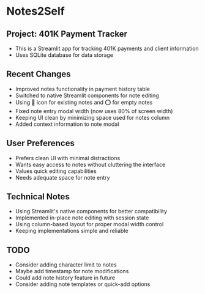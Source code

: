 # Notes2Self

## Project: 401K Payment Tracker
- This is a Streamlit app for tracking 401K payments and client information
- Uses SQLite database for data storage

## Recent Changes
- Improved notes functionality in payment history table
- Switched to native Streamlit components for note editing
- Using 📝 icon for existing notes and ⭕ for empty notes
- Fixed note entry modal width (now uses 80% of screen width)
- Keeping UI clean by minimizing space used for notes column
- Added context information to note modal

## User Preferences
- Prefers clean UI with minimal distractions
- Wants easy access to notes without cluttering the interface
- Values quick editing capabilities
- Needs adequate space for note entry

## Technical Notes
- Using Streamlit's native components for better compatibility
- Implemented in-place note editing with session state
- Using column-based layout for proper modal width control
- Keeping implementations simple and reliable

## TODO
- Consider adding character limit to notes
- Maybe add timestamp for note modifications
- Could add note history feature in future
- Consider adding note templates or quick-add options
